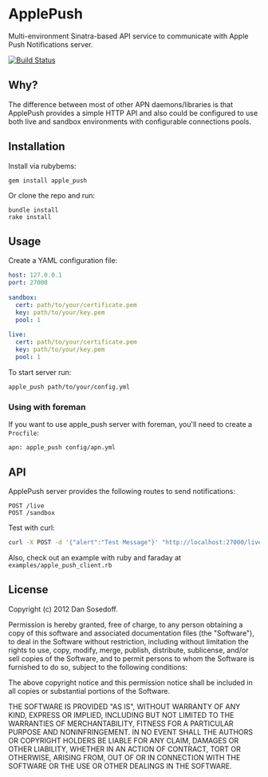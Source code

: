 # ApplePush

Multi-environment Sinatra-based API service to communicate with Apple Push Notifications server. 

[![Build Status](https://secure.travis-ci.org/sosedoff/apple_push.png?branch=master)](http://travis-ci.org/sosedoff/apple_push)

## Why?

The difference between most of other APN daemons/libraries is that
ApplePush provides a simple HTTP API and also could be configured to use
both live and sandbox environments with configurable connections pools.

## Installation

Install via rubybems:

```
gem install apple_push
```

Or clone the repo and run:

```
bundle install
rake install
```

## Usage

Create a YAML configuration file:

```yml
host: 127.0.0.1
port: 27000
  
sandbox:
  cert: path/to/your/certificate.pem
  key: path/to/your/key.pem
  pool: 1
  
live:
  cert: path/to/your/certificate.pem
  key: path/to/your/key.pem
  pool: 1
```

To start server run:

```
apple_push path/to/your/config.yml
```

### Using with foreman

If you want to use apple_push server with foreman, you'll need to create a ```Procfile```:

```
apn: apple_push config/apn.yml
```

## API

ApplePush server provides the following routes to send notifications:

```
POST /live
POST /sandbox
```

Test with curl:

```bash
curl -X POST -d '{"alert":"Test Message"}' "http://localhost:27000/live?token=TOKEN"
```

Also, check out an example with ruby and faraday at ```examples/apple_push_client.rb```

## License

Copyright (c) 2012 Dan Sosedoff.

Permission is hereby granted, free of charge, to any person obtaining a copy of this software and associated documentation files (the "Software"), to deal in the Software without restriction, including without limitation the rights to use, copy, modify, merge, publish, distribute, sublicense, and/or sell copies of the Software, and to permit persons to whom the Software is furnished to do so, subject to the following conditions:

The above copyright notice and this permission notice shall be included in all copies or substantial portions of the Software.

THE SOFTWARE IS PROVIDED "AS IS", WITHOUT WARRANTY OF ANY KIND, EXPRESS OR IMPLIED, INCLUDING BUT NOT LIMITED TO THE WARRANTIES OF MERCHANTABILITY, FITNESS FOR A PARTICULAR PURPOSE AND NONINFRINGEMENT. IN NO EVENT SHALL THE AUTHORS OR COPYRIGHT HOLDERS BE LIABLE FOR ANY CLAIM, DAMAGES OR OTHER LIABILITY, WHETHER IN AN ACTION OF CONTRACT, TORT OR OTHERWISE, ARISING FROM, OUT OF OR IN CONNECTION WITH THE SOFTWARE OR THE USE OR OTHER DEALINGS IN THE SOFTWARE.
